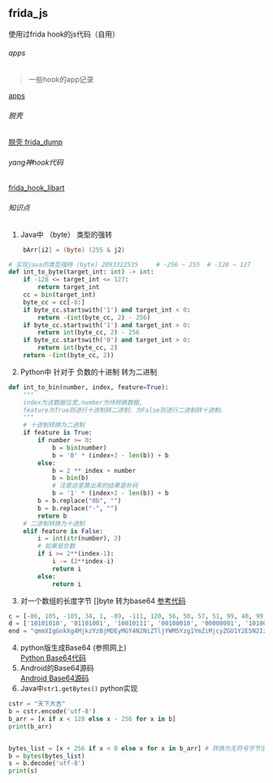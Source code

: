 ## frida_js
使用过frida hook的js代码（自用）


###### apps
> 一些hook的app记录   

[apps](./apps/readme.md)

###### 脱壳    
[脱壳 frida_dump](https://github.com/lasting-yang/frida_dump)

######  yang神hook代码
[frida_hook_libart](https://github.com/lasting-yang/frida_hook_libart)   


###### 知识点
1. Java中 （byte） 类型的强转
```Java
    bArr[i2] = (byte) (255 & j2)
```

```python
# 实现java的类型强转 (byte) 2093322535     # -256 ~ 255  # -128 ~ 127
def int_to_byte(target_int: int) -> int:
    if -128 <= target_int <= 127:
        return target_int
    cc = bin(target_int)
    byte_cc = cc[-8:]
    if byte_cc.startswith('1') and target_int < 0:
        return -(int(byte_cc, 2) - 256)
    if byte_cc.startswith('1') and target_int > 0:
        return int(byte_cc, 2) - 256
    if byte_cc.startswith('0') and target_int > 0:
        return int(byte_cc, 2)
    return -(int(byte_cc, 2))
```

2. Python中 针对于 负数的十进制 转为二进制
```python
def int_to_bin(number, index, feature=True):
    """
    index为该数据位宽,number为待转换数据,
    feature为True则进行十进制转二进制，为False则进行二进制转十进制。
    """
    # 十进制转换为二进制
    if feature is True:
        if number >= 0:
            b = bin(number)
            b = '0' * (index+2 - len(b)) + b
        else:
            b = 2 ** index + number
            b = bin(b)
            # 注意这里算出来的结果是补码
            b = '1' * (index+2 - len(b)) + b
        b = b.replace("0b", "")
        b = b.replace("-", "")
        return b
    # 二进制转换为十进制
    elif feature is False:
        i = int(str(number), 2)
        # 如果是负数
        if i >= 2**(index-1):
            i -= (2**index-i)
            return i
        else:
            return i
```
3. 对一个数组的长度字节 []byte 转为base64
   [参考代码](./apps/kuaishouxiaoshuo/othre.py)
```python
c = [-86, 105, -105, 34, 1, -89, -111, 120, 56, 50, 57, 51, 99, 48, 99, 48, 49, 50, 48, 102, 56, 55, 99, 98, 101, 57, 99, 97, 99, 57, 99, 56, 53, 98, 102, 98, 50, 55, 50, 100, 101, 53, 99, 97, 57, 55, 98, 51, 100, 54, 100, 98, 100, 53, 99, 51]
d = ['10101010', '01101001', '10010111', '00100010', '00000001', '10100111', '10010001', '01111000', '00111000', '00110010', '00111001', '00110011', '01100011', '00110000', '01100011', '00110000', '00110001', '00110010', '00110000', '01100110', '00111000', '00110111', '01100011', '01100010', '01100101', '00111001', '01100011', '01100001', '01100011', '00111001', '01100011', '00111000', '00110101', '01100010', '01100110', '01100010', '00110010', '00110111', '00110010', '01100100', '01100101', '00110101', '01100011', '01100001', '00111001', '00110111', '01100010', '00110011', '01100100', '00110110', '01100100', '01100010', '01100100', '00110101', '01100011', '00110011']
end = "qmmXIgGnkXg4MjkzYzBjMDEyMGY4N2NiZTljYWM5Yzg1YmZiMjcyZGU1Y2E5N2IzZDZkYmQ1YzM="
```
4. python版生成Base64 (参照网上)   
     [Python  Base64代码](./apps/kuaishouxiaoshuo/other_base64.py)
5. Android的Base64源码    
    [Android Base64源码](./apps/common_utils/Base64.txt)     
6. Java中`str1.getBytes()` python实现
```python
cstr = "天下大吉"
b = cstr.encode('utf-8')
b_arr = [x if x < 128 else x - 256 for x in b]
print(b_arr)


bytes_list = [x + 256 if x < 0 else x for x in b_arr] # 转换为无符号字节值
b = bytes(bytes_list)
s = b.decode('utf-8')
print(s)
```







